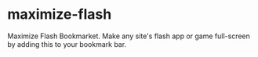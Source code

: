 maximize-flash
==============

Maximize Flash Bookmarket.  Make any site's flash app or game full-screen by adding this to your bookmark bar.
